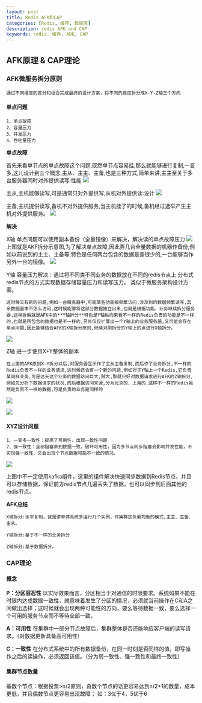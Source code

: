 ```yaml
---
layout: post
title: Redis AFK和CAP
categories: [Redis, 缓存, 数据库]
description: redis AFK and CAP
keywords: redis, 缓存, ADK, CAP
---
```


## AFK原理 & CAP理论


### AFK微服务拆分原则

```
通过不同维度的差分和组合完成最终的设计方案，将不同的维度拆分成X-Y-Z轴三个方向
```

#### 单点问题

```
1、单点故障
2、容量压力
3、并发压力
4、吞吐量压力
```
**单点故障**

首先来看单节点的单点故障这个问题,既然单节点容易挂,那么就能够进行复制,一变多,这儿设计到三个概念,主从、主主、主备,也是三种方式,简单来讲,主主至关于多台服务器同时对外提供读写:性能
![](https://gitee.com/coderwing/blog-images/raw/master/数据库/redis5/redis详解.md/970216240196.png)

主从,主机能够读写,可是通常只对外提供写,从机对外提供读:设计
![](https://gitee.com/coderwing/blog-images/raw/master/数据库/redis5/redis详解.md/3074500110705.png)

主备,主机提供读写,备机不对外提供服务,当主机挂了的时候,备机经过选举产生主机对外提供服务。
![](https://gitee.com/coderwing/blog-images/raw/master/数据库/redis5/redis详解.md/4789989007770.png)



**解决**

X轴 单点问题可以使用副本备份（全量镜像）来解决，解决读的单点故障压力
![](https://gitee.com/coderwing/blog-images/raw/master/数据库/redis5/redis详解.md/1086393375856.png)
上图就是AKF拆分示意图,为了解决单点故障,因此弄几台全量数据的机器作备份,例如以前说到的主主、主备等,特色是任何两台包含的数据是差很少的,一台能够当作另外一台的镜像。
![](https://gitee.com/coderwing/blog-images/raw/master/数据库/redis5/redis详解.md/4860478576616.png)

Y轴 容量压力解决：通过将不同类不同业务的数据放在不同的redis节点上
分布式redis节点的方式实现数据存储容量压力和读写压力。
类似于微服务架构设计方案。
```
这时候又有新的问题,例如一台服务器中,可能某些功能被频繁访问,涉及到的数据频繁读写,其余数据基本不怎么访问,这时候能够将这部分数据独立出来,也就是根据功能、业务继续拆分服务器,这种拆解就是AFK中的**Y轴拆分**特色是Y轴纵向来看不一样的Redis负责的功能是不一样的,也就是所包含的数据也是不一样的,另外仅仅扩展出一个Y轴上的业务服务器,又可能会存在单点问题,因此能够结合AFK的X轴拆分原则,继续对刚拆分的Y轴上的点进行X轴拆分。
```
![](https://gitee.com/coderwing/blog-images/raw/master/数据库/redis5/redis详解.md/4037123259534.png)


Z轴 进一步使用X+Y整体的副本
```
在上面的AFK原则X-Y拆分以后,对服务器显示作了主从主备复制,而后作了业务拆分,不一样的Redis负责不一样的业务请求,这时候还会有一个新的问题,例如对于Y轴上一个Redis,它负责某同样业务,可是这天这个业务的数据访问巨大,贼大,那就只好对数据请求进行AFK的Z轴拆分,例如先分析下数据请求的状况,而后根据访问来源,分为北京的、上海的,这样不一样的Redis虽然是负责不一样的数据,可是负责的业务是同样的
```
![](https://gitee.com/coderwing/blog-images/raw/master/数据库/redis5/redis详解.md/921132049091.png)

![](https://gitee.com/coderwing/blog-images/raw/master/数据库/redis5/redis详解.md/5281544894923.png)


#### XYZ设计问题
```
1、一变多一致性：提高了可用性，出现一致性问题
2、强一致性：全部阻塞直到数据一致，破坏可用性，因为多节点同步阻塞会影响并发性能，不实现强一致性，又会出现个节点数据可能不一致的情况。
```
![](https://gitee.com/coderwing/blog-images/raw/master/数据库/redis5/redis详解.md/4019008349765.png)

上图中不一定使用kafka组件，这里的组件解决快速同步数据到Redis节点，并且可以存储数据，保证前方redis节点几遍丢失了数据，也可以同步到后面其他的redis节点。

**AFK总结**

```
X轴拆分:水平复制，就是讲单体系统多运行几个实例，作集群加负载均衡的模式,主主、主备、主从。

Y轴拆分:基于不一样的业务拆分

Z轴拆分:基于数据拆分。
```

### CAP理论

#### 概念

**P：分区容忍性**
以实际效果而言，分区相当于对通信的时限要求。系统如果不能在时限内达成数据一致性，就意味着发生了分区的情况，必须就当前操作在C和A之间做出选择；这时候就会出现两种可能性的方向，要么等待数据一致，要么选择一个可用的服务节点而不等待全部一致。

**A：可用性**
在集群中一部分节点故障后，集群整体是否还能响应客户端的读写请求。（对数据更新具备高可用性）

**C：一致性**
在分布式系统中的所有数据备份，在同一时刻是否同样的值，即写操作之后的读操作，必须返回该值。（分为弱一致性、强一致性和最终一致性）

####  集群节点数量
基数个节点：根据投票>n/2原则，奇数个节点的话更容易达到n/2+1的数量，成本更低，并且偶数节点更容易出现故障；
如：3优于4，5优于6
